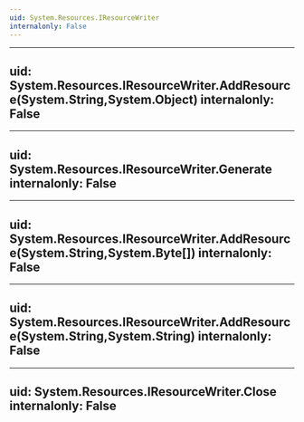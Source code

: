 ```yaml
---
uid: System.Resources.IResourceWriter
internalonly: False
---
```


---
uid: System.Resources.IResourceWriter.AddResource(System.String,System.Object)
internalonly: False
---

---
uid: System.Resources.IResourceWriter.Generate
internalonly: False
---

---
uid: System.Resources.IResourceWriter.AddResource(System.String,System.Byte[])
internalonly: False
---

---
uid: System.Resources.IResourceWriter.AddResource(System.String,System.String)
internalonly: False
---

---
uid: System.Resources.IResourceWriter.Close
internalonly: False
---
